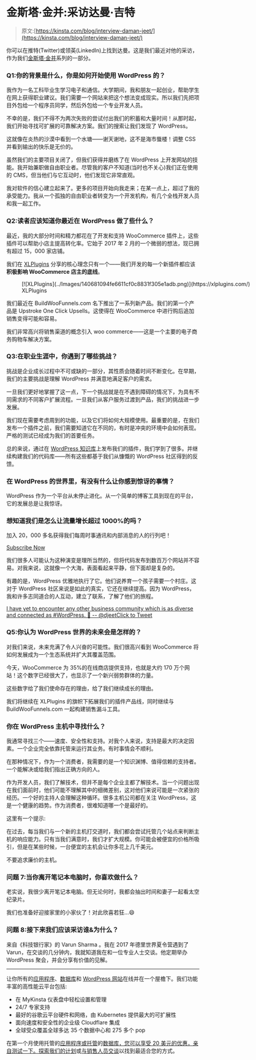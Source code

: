 # 金斯塔·金并:采访达曼·吉特

> 原文:[https://kinsta.com/blog/interview-daman-jeet/](https://kinsta.com/blog/interview-daman-jeet/)

你可以在推特(Twitter)或领英(LinkedIn)上找到达曼。这是我们最近对他的采访，作为我们[金斯塔·金并](https://kinsta.com/?post_type=post&s=kingpin)系列的一部分。

### Q1:你的背景是什么，你是如何开始使用 WordPress 的？

我作为一名工科毕业生学习电子和通信。大学期间，我和朋友一起创业，帮助学生在网上获得职业建议。我们需要一个网站来把这个想法变成现实。所以我们先把项目外包给一个程序员同学，然后外包给一个专业开发人员。

不幸的是，我们不得不为两次失败的尝试付出我们的积蓄和大量时间！从那时起，我们开始寻找可扩展的可靠解决方案。我们的搜索让我们发现了 WordPress。

这就像在炎热的沙漠中看到一个水塘——谢天谢地，这不是海市蜃楼！调整 CSS 并看到输出的快乐是无价的。

虽然我们的主要项目关闭了，但我们获得并磨练了在 WordPress 上开发网站的技能。我开始兼职做自由职业者。尽管我的客户不知道(当时也不关心)我们正在使用的 CMS，但当他们与它互动时，他们发现它非常直观。

我对软件的信心建立起来了。更多的项目开始向我走来；在某一点上，超过了我的承受能力。我从一个孤独的自由职业者转变为一个开发机构，有几个全栈开发人员和我一起工作。

### Q2:读者应该知道你最近在 WordPress 做了些什么？

最近，我的大部分时间和精力都花在了开发和支持 WooCommerce 插件上，这些插件可以帮助小店主提高转化率。它始于 2017 年 2 月的一个微弱的想法，现已拥有超过 15，000 家店铺。

我们在 [XLPlugins](https://xlplugins.com/) 分享的核心理念只有一个——我们开发的每一个新插件都应该**积极影响 WooCommerce 店主的底线**。

<figure id="attachment_29097" aria-describedby="caption-attachment-29097" style="width: 1318px" class="wp-caption aligncenter">[![XLPlugins](../Images/140681094fe6611cf0c8831f305e1adb.png)](https://xlplugins.com/)

<figcaption id="caption-attachment-29097" class="wp-caption-text">XLPlugins</figcaption>

</figure>

我们最近在 BuildWooFunnels.com 名下推出了一系列新产品。我们的第一个产品是 Upstroke One Click Upsells。这使得在 WooCommerce 中进行购后追加销售变得可能和容易。

我们非常高兴将销售渠道的概念引入 woo commerce——这是一个主要的电子商务购物车解决方案。

### Q3:在职业生涯中，你遇到了哪些挑战？

挑战是企业成长过程中不可或缺的一部分，其性质会随着时间不断变化。在早期，我们的主要挑战是理解 WordPress 并满意地满足客户的需求。

一旦我们更好地掌握了这一点，下一个挑战就是在不遇到障碍的情况下，为具有不同需求的不同客户扩展流程。一旦我们从客户服务过渡到产品，我们的挑战进一步发展。

我们现在需要考虑周到的功能，以及它们将如何大规模使用。最重要的是，在我们发布一个插件之前，我们需要知道它在不同的，有时是冲突的环境中会如何表现。严格的测试已经成为我们的首要任务。

总的来说，通过在 [WordPress 知识库](https://profiles.wordpress.org/xlplugins#content-plugins)上发布我们的插件，我们学到了很多。并继续构建我们的代码库——所有这些都基于我们从慷慨的 WordPress 社区得到的反馈。

### 在 WordPress 的世界里，有没有什么让你感到惊讶的事情？

WordPress 作为一个平台从未停止进化。从一个简单的博客工具到现在的平台，它的发展总是让我惊讶。

 <dialog id="newsletter" class="dialog dialog has-dark-blue-background-color email-modal" aria-hidden="true">## 注册订阅时事通讯

<kinsta-form show-name="false" show-phone="false" show-website="false" show-company="false" show-disk-space="false" show-monthly-visits="false" show-number-of-websites="false" show-message="false" submit-button-text="Sign Up Now" submit-button-text-sending="Signing Up..." success-title="Thanks for subscribing!" success-message="Keep an eye out for our next newsletter." terms-template="newsletter" hubspot-source="subscribe_to_newsletter" submit-button-text-loading="Signing Up"></kinsta-form></dialog>

### 想知道我们是怎么让流量增长超过 1000%的吗？

加入 20，000 多名获得我们每周时事通讯和内部消息的人的行列吧！

[Subscribe Now](#newsletter)

我们很多人可能认为这种演变是理所当然的，但将代码发布到数百万个网站并不容易。对我来说，这就像一个大海，表面看起来平静，但下面却是复杂的。

有趣的是，WordPress 优雅地执行了它。他们说养育一个孩子需要一个村庄。这对于 WordPress 社区来说是如此的真实，它还在继续提高。因为 WordPress，我和许多志同道合的人互动，建立了联系，了解了他们的旅程。

[I have yet to encounter any other business community which is as diverse and connected as #WordPress. 🤘 -- @djeetClick to Tweet](https://twitter.com/intent/tweet?url=https%3A%2F%2Fbit.ly%2F3dWtCbt&via=kinsta&text=I+have+yet+to+encounter+any+other+business+community+which+is+as+diverse+and+connected+as+%23WordPress.+%F0%9F%A4%98+--+%40djeet)

### Q5:你认为 WordPress 世界的未来会是怎样的？

对我们来说，未来充满了令人兴奋的可能性。我们很高兴看到 WooCommerce 将如何发展成为一个生态系统并扩大其覆盖范围。

今天，WooCommerce 为 35%的在线商店提供支持，也就是大约 170 万个网站！这个数字已经很大了，也显示了一个新兴弱势群体的力量。

这些数字给了我们使命存在的理由，给了我们继续成长的理由。

我们将继续在 XLPlugins 的旗帜下拓展我们的插件产品线，同时继续与 BuildWooFunnels.com 一起构建销售漏斗工具。

### 你在 WordPress 主机中寻找什么？

我通常寻找三个——速度、安全性和支持。对我个人来说，支持是最大的决定因素。一个企业完全依靠托管来运行其业务。有时事情会不顺利。

在那种情况下，作为一个消费者，我需要的是一个知识渊博、值得信赖的支持者。一个能解决或给我们指出正确方向的人。

作为开发人员，我们了解技术，但并不是每个企业主都了解技术。当一个问题出现在我们面前时，他们可能不理解其中的细微差别，这对他们来说可能是一次紧张的经历。一个好的主持人会理解这种循环。很多主机公司都在关注 WordPress，这是一个健康的趋势。作为消费者，很难知道哪一个是最好的。

这里有一个提示:

在过去，每当我们与一个新的主机打交道时，我们都会尝试托管几个站点来判断主机的响应能力。只有当我们满意时，我们才扩大规模。你可能会被便宜的价格所吸引，但是在某些时候，一台便宜的主机会让你多花上几千美元。

不要追求廉价的主机。

### 问题 7:当你离开笔记本电脑时，你喜欢做什么？

老实说，我很少离开笔记本电脑。但无论何时，我都会抽出时间和妻子一起看太空纪录片。

我们也准备好迎接家里的小家伙了！对此欣喜若狂…😄

### 问题 8:接下来我们应该采访谁&为什么？

来自《科技银行家》的 Varun Sharma 。我在 2017 年德里世界夏令营遇到了 Varun，在交谈的几分钟内，我就知道我在和一位专业人士交谈。他定期举办 WordPress 聚会，并会分享有价值的见解。

* * *

让你所有的[应用程序](https://kinsta.com/application-hosting/)、[数据库](https://kinsta.com/database-hosting/)和 [WordPress 网站](https://kinsta.com/wordpress-hosting/)在线并在一个屋檐下。我们功能丰富的高性能云平台包括:

*   在 MyKinsta 仪表盘中轻松设置和管理
*   24/7 专家支持
*   最好的谷歌云平台硬件和网络，由 Kubernetes 提供最大的可扩展性
*   面向速度和安全性的企业级 Cloudflare 集成
*   全球受众覆盖全球多达 35 个数据中心和 275 多个 pop

在第一个月使用托管的[应用程序或托管](https://kinsta.com/application-hosting/)的[数据库，您可以享受 20 美元的优惠，亲自测试一下。探索我们的](https://kinsta.com/database-hosting/)[计划](https://kinsta.com/plans/)或[与销售人员交谈](https://kinsta.com/contact-us/)以找到最适合您的方式。